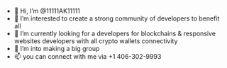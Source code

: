 - 👋 Hi, I’m @11111AK11111
- 👀 I’m interested to create a strong community of developers to benefit all
- 🌱 I’m currently looking for a developers for blockchains & responsive websites developers with all crypto wallets connectivity
- 💞️ I’m into making a big group
- 📫 you can connect with me via +1 406-302-9993

<!---
11111AK11111/11111AK11111 is a ✨ special ✨ repository because its `README.md` (this file) appears on your GitHub profile.
You can click the Preview link to take a look at your changes.
--->
